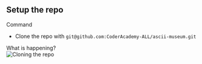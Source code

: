 ## Setup the repo


Command  
* Clone the repo with `git@github.com:CoderAcademy-ALL/ascii-museum.git`

What is happening?  
![Cloning the repo](https://raw.github.com/CoderAcademy-ALL/ascii-museum/master/git/tutorial/repo-clone.png)